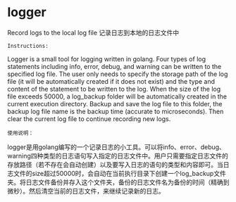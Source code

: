 # logger
Record logs to the local log file 记录日志到本地的日志文件中


	Instructions: 
  
  Logger is a small tool for logging written in golang. Four types of log statements including info, error, debug, and warning can be written to the specified log file. The user only needs to specify the storage path of the log file (it will be automatically created if it does not exist) and the type and content of the statement to be written to the log. When the size of the log file exceeds 50000, a log_backup folder will be automatically created in the current execution directory. Backup and save the log file to this folder, the backup log file name is the backup time (accurate to microseconds). Then clear the current log file to continue recording new logs.
    
  	使用说明：
  
  logger是用golang编写的一个记录日志的小工具。可以将info、error、debug、warning四种类型的日志语句写入指定的日志文件中。用户只需要指定日志文件的存放路径（若不存在会自动创建）以及要写入日志的语句的类型和内容即可。当日志文件的size超过50000时，会自动在当前执行目录下创建一个log_backup文件夹。将日志文件备份并存入这个文件夹，备份的日志文件名为备份的时间（精确到微秒）。然后清空当前的日志文件，来继续记录新的日志。
